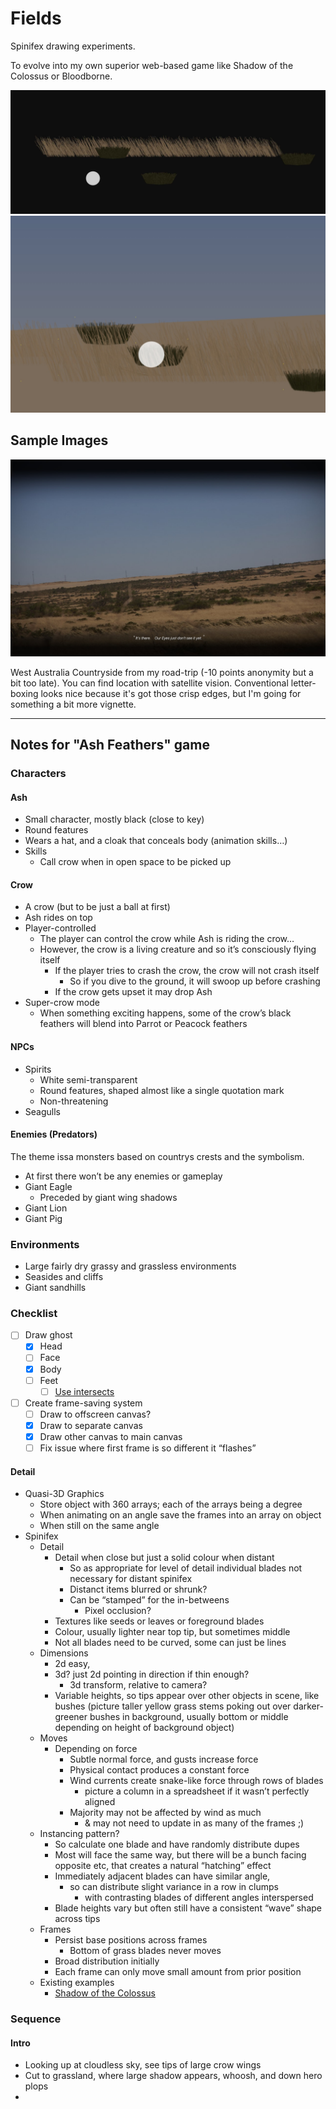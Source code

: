 # Fields

Spinifex drawing experiments.

To evolve into my own superior web-based game like Shadow of the Colossus or Bloodborne.

![Screenshot 1](./content/screenshot-2023-02-28.jpg)
![Screenshot 2](./content/field-c.jpg)

## Sample Images

![Country](./content/reference-img-country.jpg)

West Australia Countryside from my road-trip (-10 points anonymity but a bit too late). You can find location with satellite vision.
Conventional letter-boxing looks nice because it's got those crisp edges, but I'm going for something a bit more vignette.

---

## Notes for "Ash Feathers" game

### Characters
#### Ash
- Small character, mostly black (close to key)
- Round features
- Wears a hat, and a cloak that conceals body (animation skills…)
- Skills
	- Call crow when in open space to be picked up

#### Crow
- A crow (but to be just a ball at first)
- Ash rides on top
- Player-controlled
	- The player can control the crow while Ash is riding the crow…
	- However, the crow is a living creature and so it’s consciously flying itself
		- If the player tries to crash the crow, the crow will not crash itself
			- So if you dive to the ground, it will swoop up before crashing
		- If the crow gets upset it may drop Ash
- Super-crow mode
	- When something exciting happens, some of the crow’s black feathers will blend into Parrot or Peacock feathers

#### NPCs
- Spirits
	- White semi-transparent
	- Round features, shaped almost like a single quotation mark
	- Non-threatening
- Seagulls

#### Enemies (Predators)
The theme issa monsters based on countrys crests and the symbolism.
- At first there won’t be any enemies or gameplay
- Giant Eagle
	- Preceded by giant wing shadows
- Giant Lion
- Giant Pig


### Environments
- Large fairly dry grassy and grassless environments
- Seasides and cliffs
- Giant sandhills

### Checklist
- [ ] Draw ghost
	- [x] Head
	- [ ] Face
	- [x] Body
	- [ ] Feet
		- [ ] [Use intersects](https://developer.mozilla.org/en-US/docs/Web/API/CanvasRenderingContext2D/globalCompositeOperation)
- [ ] Create frame-saving system
	- [ ] Draw to offscreen canvas?
	- [x] Draw to separate canvas
	- [x] Draw other canvas to main canvas
	- [ ] Fix issue where first frame is so different it “flashes”

#### Detail
- Quasi-3D Graphics
	- Store object with 360 arrays; each of the arrays being a degree
	- When animating on an angle save the frames into an array on object
	- When still on the same angle 
- Spinifex
	- Detail
		- Detail when close but just a solid colour when distant
			- So as appropriate for level of detail individual blades not necessary for distant spinifex
			- Distanct items blurred or shrunk?
			- Can be “stamped” for the in-betweens
				- Pixel occlusion?
		- Textures like seeds or leaves or foreground blades
		- Colour, usually lighter near top tip, but sometimes middle
		- Not all blades need to be curved, some can just be lines
	- Dimensions
		- 2d easy,
		- 3d? just 2d pointing in direction if thin enough?
			- 3d transform, relative to camera?
		- Variable heights, so tips appear over other objects in scene, like bushes (picture taller yellow grass stems poking out over darker-greener bushes in background, usually bottom or middle depending on height of background object)
	- Moves
		- Depending on force
			- Subtle normal force, and gusts increase force
			- Physical contact produces a constant force
			- Wind currents create snake-like force through rows of blades
				- picture a column in a spreadsheet if it wasn’t perfectly aligned
			- Majority may not be affected by wind as much
				- & may not need to update in as many of the frames ;)
	- Instancing pattern?
		- So calculate one blade and have randomly distribute dupes
		- Most will face the same way, but there will be a bunch facing opposite etc, that creates a natural “hatching” effect
		- Immediately adjacent blades can have similar angle,
			- so can distribute slight variance in a row in clumps
				- with contrasting blades of different angles interspersed
		- Blade heights vary but often still have a consistent “wave” shape across tips
	- Frames
		- Persist base positions across frames
			- Bottom of grass blades never moves
		- Broad distribution initially
		- Each frame can only move small amount from prior position
	- Existing examples
		- [Shadow of the Colossus](https://youtu.be/zAo9OqEmSRM?t=13096)


### Sequence
#### Intro
- Looking up at cloudless sky, see tips of large crow wings
- Cut to grassland, where large shadow appears, whoosh, and down hero plops
- 



